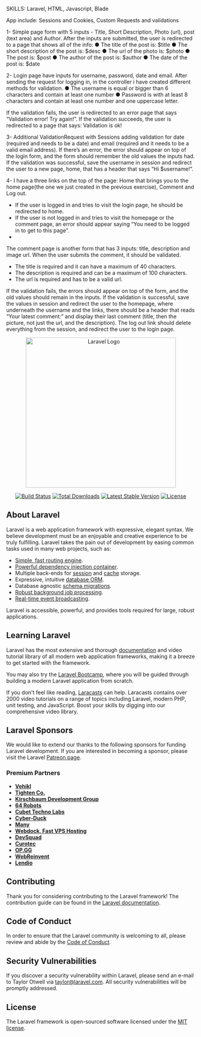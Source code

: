 
SKILLS: Laravel, HTML, Javascript, Blade 

App include: Sessions and Cookies, Custom Requests and validations

 1- Simple page form with 5 inputs - Title, Short Description, Photo (url), post (text 
area) and Author. After the inputs are submitted, the user is redirected to a page that shows all of the info:
● The title of the post is: $title
● The short description of the post is: $desc
● The url of the photo is: $photo
● The post is: $post
● The author of the post is: $author
● The date of the post is: $date

 2- Login page have inputs for username, password, date and email. After sending the 
request for logging in, in the controller i have created different methods for validation.
● The username is  equal or bigger than 6 characters and contain at least one number
● Password is with at least 8 characters and contain at least one number and one uppercase letter.

If the validation fails, the user is redirected to an error page that says “Validation error! Try 
again!”. If the validation succeeds, the user is redirected to a page that says: Validation is ok!


3- Additional ValidationRequest with Sessions 
adding validation for date (required and needs to be a date) and email (required and it needs to be a valid email address).
If there’s an error, the error should appear on top of the login form, and the form should remember the old values the inputs had.
If the validation was successful, save the username in session and redirect the
user to a new page, home, that has a header that says “Hi $username!”.

4- I have a three links on the top of the page: Home that brings you to the home page(the one we just created in the previous exercise), Comment and Log out.
- If the user is logged in and tries to visit the login page, he should be redirected to home. 
- If the user is not logged in and tries to visit the homepage or the comment page, an error should appear saying “You need to be logged in to get to this page”.
- 
The comment page is another form that has 3 inputs: title, description and image url.
When the user submits the comment, it should be validated. 
- The title is required and it can have a maximum of 40 characters.
- The description is required and can be a maximum of 100 characters.
- The url is required and has to be a valid url.
  
If the validation fails, the errors should appear on top of the form, and the old values should 
remain in the inputs. If the validation is successful, save the values in session and redirect the 
user to the homepage, where underneath the username and the links, there should be a header 
that reads “Your latest comment:” and display their last comment (title, then the picture, not just 
the url, and the description). The log out link should delete everything from the session, and 
redirect the user to the login page.

<p align="center"><a href="https://laravel.com" target="_blank"><img src="https://raw.githubusercontent.com/laravel/art/master/logo-lockup/5%20SVG/2%20CMYK/1%20Full%20Color/laravel-logolockup-cmyk-red.svg" width="400" alt="Laravel Logo"></a></p>

<p align="center">
<a href="https://github.com/laravel/framework/actions"><img src="https://github.com/laravel/framework/workflows/tests/badge.svg" alt="Build Status"></a>
<a href="https://packagist.org/packages/laravel/framework"><img src="https://img.shields.io/packagist/dt/laravel/framework" alt="Total Downloads"></a>
<a href="https://packagist.org/packages/laravel/framework"><img src="https://img.shields.io/packagist/v/laravel/framework" alt="Latest Stable Version"></a>
<a href="https://packagist.org/packages/laravel/framework"><img src="https://img.shields.io/packagist/l/laravel/framework" alt="License"></a>
</p>

## About Laravel

Laravel is a web application framework with expressive, elegant syntax. We believe development must be an enjoyable and creative experience to be truly fulfilling. Laravel takes the pain out of development by easing common tasks used in many web projects, such as:

- [Simple, fast routing engine](https://laravel.com/docs/routing).
- [Powerful dependency injection container](https://laravel.com/docs/container).
- Multiple back-ends for [session](https://laravel.com/docs/session) and [cache](https://laravel.com/docs/cache) storage.
- Expressive, intuitive [database ORM](https://laravel.com/docs/eloquent).
- Database agnostic [schema migrations](https://laravel.com/docs/migrations).
- [Robust background job processing](https://laravel.com/docs/queues).
- [Real-time event broadcasting](https://laravel.com/docs/broadcasting).

Laravel is accessible, powerful, and provides tools required for large, robust applications.

## Learning Laravel

Laravel has the most extensive and thorough [documentation](https://laravel.com/docs) and video tutorial library of all modern web application frameworks, making it a breeze to get started with the framework.

You may also try the [Laravel Bootcamp](https://bootcamp.laravel.com), where you will be guided through building a modern Laravel application from scratch.

If you don't feel like reading, [Laracasts](https://laracasts.com) can help. Laracasts contains over 2000 video tutorials on a range of topics including Laravel, modern PHP, unit testing, and JavaScript. Boost your skills by digging into our comprehensive video library.

## Laravel Sponsors

We would like to extend our thanks to the following sponsors for funding Laravel development. If you are interested in becoming a sponsor, please visit the Laravel [Patreon page](https://patreon.com/taylorotwell).

### Premium Partners

- **[Vehikl](https://vehikl.com/)**
- **[Tighten Co.](https://tighten.co)**
- **[Kirschbaum Development Group](https://kirschbaumdevelopment.com)**
- **[64 Robots](https://64robots.com)**
- **[Cubet Techno Labs](https://cubettech.com)**
- **[Cyber-Duck](https://cyber-duck.co.uk)**
- **[Many](https://www.many.co.uk)**
- **[Webdock, Fast VPS Hosting](https://www.webdock.io/en)**
- **[DevSquad](https://devsquad.com)**
- **[Curotec](https://www.curotec.com/services/technologies/laravel/)**
- **[OP.GG](https://op.gg)**
- **[WebReinvent](https://webreinvent.com/?utm_source=laravel&utm_medium=github&utm_campaign=patreon-sponsors)**
- **[Lendio](https://lendio.com)**

## Contributing

Thank you for considering contributing to the Laravel framework! The contribution guide can be found in the [Laravel documentation](https://laravel.com/docs/contributions).

## Code of Conduct

In order to ensure that the Laravel community is welcoming to all, please review and abide by the [Code of Conduct](https://laravel.com/docs/contributions#code-of-conduct).

## Security Vulnerabilities

If you discover a security vulnerability within Laravel, please send an e-mail to Taylor Otwell via [taylor@laravel.com](mailto:taylor@laravel.com). All security vulnerabilities will be promptly addressed.

## License

The Laravel framework is open-sourced software licensed under the [MIT license](https://opensource.org/licenses/MIT).
